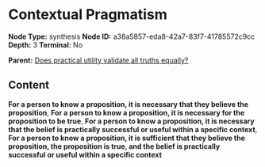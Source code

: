 # Contextual Pragmatism

**Node Type:** synthesis
**Node ID:** a38a5857-eda8-42a7-83f7-41785572c9cc
**Depth:** 3
**Terminal:** No

**Parent:** [Does practical utility validate all truths equally?](does-practical-utility-validate-all-truths-equally.md)

## Content

**For a person to know a proposition, it is necessary that they believe the proposition**, **For a person to know a proposition, it is necessary for the proposition to be true**, **For a person to know a proposition, it is necessary that the belief is practically successful or useful within a specific context**, **For a person to know a proposition, it is sufficient that they believe the proposition, the proposition is true, and the belief is practically successful or useful within a specific context**

